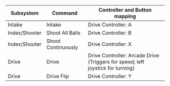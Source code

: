 Subsystem | Command | Controller and Button mapping
------------ | ------------- | -----------------------
Intake | Intake | Drive Controller: A
Index/Shooter | Shoot All Balls | Drive Controller: B
Index/Shooter | Shoot Continuously | Drive Controller: X
Drive | Drive | Drive Controller: Arcade Drive (Triggers for speed; left joystick for turning)
Drive | Drive Flip | Drive Controller: Y
